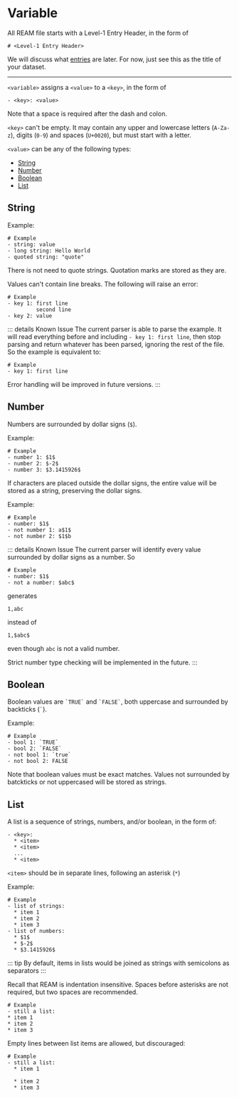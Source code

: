 # Variable

All REAM file starts with a Level-1 Entry Header, in the form of

```ream
# <Level-1 Entry Header>
```

We will discuss what [entries](/ream-doc/Language/Basics/Entry) are later.
For now, just see this as the title of your dataset.

---

`<variable>` assigns a `<value>` to a `<key>`, in the form of

```ream
- <key>: <value>
```
Note that a space is required after the dash and colon.

`<key>` can't be empty.
It may contain any upper and lowercase letters (`A-Za-z`), digits (`0-9`) and spaces (`U+0020`), but must start with a letter.

`<value>` can be any of the following types:

- [String](#string)
- [Number](#number)
- [Boolean](#boolean)
- [List](#list)

## String

Example:
```ream
# Example
- string: value
- long string: Hello World
- quoted string: "quote"
```

<EditorLite-EditorLite item="string" />

There is not need to quote strings.
Quotation marks are stored as they are.

Values can't contain line breaks.
The following will raise an error:
```ream{3}
# Example
- key 1: first line
         second line
- key 2: value
```
::: details Known Issue
The current parser is able to parse the example.
It will read everything before and including `- key 1: first line`, then stop parsing and return whatever has been parsed, ignoring the rest of the file.
So the example is equivalent to:
```ream
# Example
- key 1: first line
```
Error handling will be improved in future versions.
:::

## Number

Numbers are surrounded by dollar signs (`$`).

Example:
```ream
# Example
- number 1: $1$
- number 2: $-2$
- number 3: $3.1415926$
```
<EditorLite-EditorLite item="number" />

If characters are placed outside the dollar signs, the entire value will be stored as a string, preserving the dollar signs.

Example:
```ream
# Example
- number: $1$
- not number 1: a$1$
- not number 2: $1$b
```
<EditorLite-EditorLite item="notNumber" />

::: details Known Issue
The current parser will identify every value surrounded by dollar signs as a number.
So
```ream
# Example
- number: $1$
- not a number: $abc$
```
generates
```csv
1,abc
```
instead of
```csv
1,$abc$
```
even though `abc` is not a valid number.

Strict number type checking will be implemented in the future.
:::

## Boolean

Boolean values are `` `TRUE` `` and `` `FALSE` ``, both uppercase and surrounded by backticks (`` ` ``).

Example:

```ream
# Example
- bool 1: `TRUE`
- bool 2: `FALSE`
- not bool 1: `true`
- not bool 2: FALSE
```
<EditorLite-EditorLite item="boolean" />

Note that boolean values must be exact matches.
Values not surrounded by batckticks or not uppercased will be stored as strings.

## List

A list is a sequence of strings, numbers, and/or boolean, in the form of:

```ream
- <key>:
  * <item>
  * <item>
  ...
  * <item>
```
`<item>` should be in separate lines, following an asterisk (`*`)

Example:
```ream
# Example
- list of strings:
  * item 1
  * item 2
  * item 3
- list of numbers:
  * $1$
  * $-2$
  * $3.1415926$
```
<EditorLite-EditorLite item="list1" />

::: tip
By default, items in lists would be joined as strings with semicolons as separators
:::

Recall that REAM is indentation insensitive.
Spaces before asterisks are not required, but two spaces are recommended.

```ream
# Example
- still a list:
* item 1
* item 2
* item 3
```

<EditorLite-EditorLite item="list2" />

Empty lines between list items are allowed, but discouraged:
```ream
# Example
- still a list:
  * item 1

  * item 2
  * item 3
```
<EditorLite-EditorLite item="list3" />
